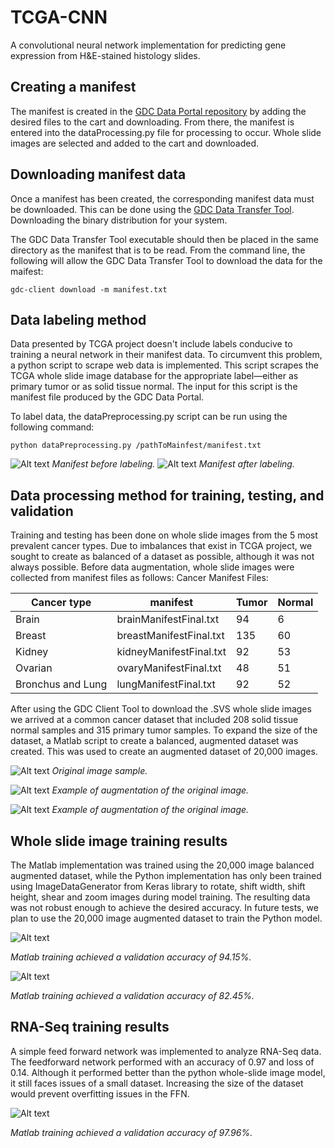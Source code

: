 # TCGA-CNN
A convolutional neural network implementation for predicting gene expression from H&amp;E-stained histology slides.

## Creating a manifest

The manifest is created in the [GDC Data Portal repository](https://portal.gdc.cancer.gov/repository) by adding the
desired files to the cart and downloading. From there, the manifest is entered into the dataProcessing.py file for
processing to occur. Whole slide images are selected and added to the cart and downloaded.

## Downloading manifest data

Once a manifest has been created, the corresponding manifest data must be downloaded. This can be done using the
[GDC Data Transfer Tool](https://gdc.cancer.gov/access-data/gdc-data-transfer-tool). Downloading the binary
distribution for your system.

The GDC Data Transfer Tool executable should then be placed in the same directory as the manifest that is to be read.
From the command line, the following will allow the GDC Data Transfer Tool to download the data for the maifest:
```commandline
gdc-client download -m manifest.txt
```

## Data labeling method

Data presented by TCGA project doesn't include labels conducive to training a neural network in their manifest data.
To circumvent this problem, a python script to scrape web data is implemented. This script scrapes the TCGA whole slide
image database for the appropriate label—either as primary tumor or as solid tissue normal. The input for this script
is the manifest file produced by the GDC Data Portal.

To label data, the dataPreprocessing.py script can be run using the following command:
```commandline
python dataPreprocessing.py /pathToMainfest/manifest.txt
```

![Alt text](images/exampleManifestBeforeLabeling.png "Manifest before labeling")
_Manifest before labeling._
![Alt text](images/exampleManifesetAfterLabeling.png "Manifest after labeling")
_Manifest after labeling._

## Data processing method for training, testing, and validation

Training and testing has been done on whole slide images from the 5 most prevalent cancer types. Due to imbalances that
exist in TCGA project, we sought to create as balanced of a dataset as possible, although it was not always possible.
Before data augmentation, whole slide images were collected from manifest files as follows:
Cancer Manifest Files:

| Cancer type       | manifest                | Tumor | Normal |
|-------------------|-------------------------|-------|--------|
| Brain             | brainManifestFinal.txt  | 94    | 6      |
| Breast            | breastManifestFinal.txt | 135   | 60     |
| Kidney            | kidneyManifestFinal.txt | 92    | 53     |
| Ovarian           | ovaryManifestFinal.txt  | 48    | 51     |
| Bronchus and Lung | lungManifestFinal.txt   | 92    | 52     |

After using the GDC Client Tool to download the .SVS whole slide images we arrived at a common cancer dataset that
included 208 solid tissue normal samples and 315 primary tumor samples. To expand the size of the dataset, a Matlab
script to create a balanced, augmented dataset was created. This was used to create an augmented dataset of 20,000
images.

![Alt text](images/TCGA-02-0071-01A-01-TS1.08ce5791-0029-4680-90fa-db48c90d45bd.png "Original image sample")
_Original image sample._

![Alt text](images/augId1TCGA-02-0071-01A-01-TS1.08ce5791-0029-4680-90fa-db48c90d45bd.png "Original image sample")
_Example of augmentation of the original image._

![Alt text](images/augId2TCGA-02-0071-01A-01-TS1.08ce5791-0029-4680-90fa-db48c90d45bd.png "Original image sample")
_Example of augmentation of the original image._

## Whole slide image training results

The Matlab implementation was trained using the 20,000 image balanced augmented dataset, while the Python
implementation has only been trained using ImageDataGenerator from Keras library to rotate, shift width, shift height,
shear and zoom images during model training. The resulting data was not robust enough to achieve the desired accuracy.
In future tests, we plan to use the 20,000 image augmented dataset to train the Python model.

![Alt text](images/matlabTraining9415.png "Matlab training results")

_Matlab training achieved a validation accuracy of 94.15%._

![Alt text](images/pythonTraining8245.png "Python training results")

_Matlab training achieved a validation accuracy of 82.45%._


## RNA-Seq training results
A simple feed forward network was implemented to analyze RNA-Seq data. The feedforward network performed with an
accuracy of 0.97 and loss of 0.14. Although it performed better than the python whole-slide image model, it still faces
issues of a small dataset. Increasing the size of the dataset would prevent overfitting issues in the FFN. 

![Alt text](images/pythonTraining9796.png "Python training results")

_Matlab training achieved a validation accuracy of 97.96%._